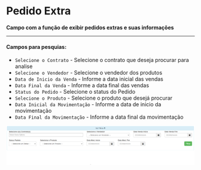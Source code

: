 # Pedido Extra
**Campo com a função de exibir pedidos extras e suas informações**
***

#### **Campos para pesquias**:

* `Selecione o Contrato` - Selecione o contrato que deseja procurar para analise
* `Selecione o Vendedor` - Selecione o vendedor dos produtos
* `Data de Inicio da Venda` - Informe a data inicial das vendas
* `Data Final da Venda` - Informe a data final das vendas
* `Status do Pedido` - Selecione o status do Pedido
* `Selecione o Produto` - Selecione o produto que desejá procurar
* `Data Inicial da Movimentação` - Informe a data de inicio da movimentação
* `Data Final da Movimentação` - Informe a data final da movimentação

![](../../../img/filtroPedidoExtra.png)

<br>
<br>
<br>
